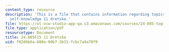 ```yaml
---
content_type: resource
description: 'This is a file that contains information regarding topics in epistemology:
  self-knowledge 11 dretske.'
file: https://ol-ocw-studio-app-qa.s3.amazonaws.com/courses/24-805-topics-in-epistemology-self-knowledge-fall-2015/f82dbb6a600e00b73b31fcbc7a9a70f9_MIT24_805F15_11Dre.pdf
file_type: application/pdf
resourcetype: Document
title: 24.805F15 11 Dretske
uid: f82dbb6a-600e-00b7-3b31-fcbc7a9a70f9
---
```

